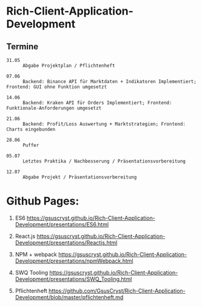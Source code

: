 # Rich-Client-Application-Development

## Termine

```
31.05
      Abgabe Projektplan / Pflichtenheft
```

```
07.06
      Backend: Binance API für Marktdaten + Indikatoren Implementiert; Frontend: GUI ohne Funktion umgesetzt
```

```
14.06
      Backend: Kraken API für Orders Implementiert; Frontend: Funktionale-Anforderungen umgesetzt
```

```
21.06
      Backend: Profit/Loss Auswertung + Marktstrategien; Frontend: Charts eingebunden
```

```
28.06
      Puffer
```

```
05.07
      Letztes Praktika / Nachbesserung / Präsentationsvorbereitung
```

```
12.07
      Abgabe Projekt / Präsentationsvorbereitung
```

# Github Pages:

1. ES6
https://gsuscryst.github.io/Rich-Client-Application-Development/presentations/ES6.html

2. React.js
https://gsuscryst.github.io/Rich-Client-Application-Development/presentations/Reactjs.html

3. NPM + webpack
https://gsuscryst.github.io/Rich-Client-Application-Development/presentations/npmWebpack.html

4. SWQ Tooling
https://gsuscryst.github.io/Rich-Client-Application-Development/presentations/SWQ_Tooling.html

5. Pflichtenheft
https://github.com/GsusCryst/Rich-Client-Application-Development/blob/master/pflichtenheft.md
